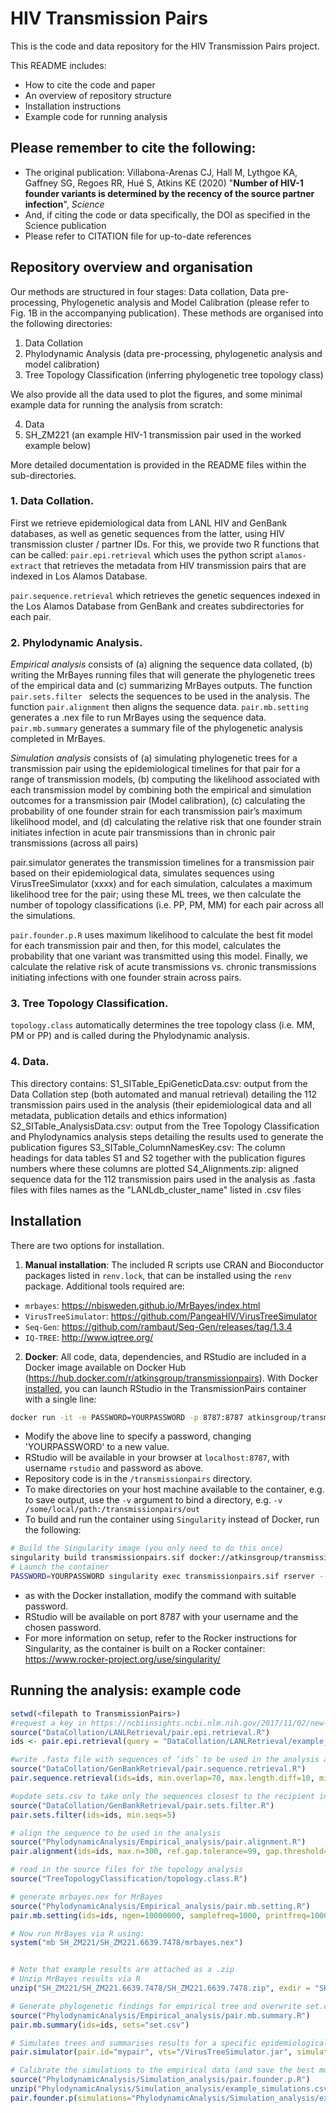 # HIV Transmission Pairs

This is the code and data repository for the HIV Transmission Pairs project.

This README includes:
- How to cite the code and paper
- An overview of repository structure
- Installation instructions
- Example code for running analysis


## Please remember to cite the following:
- The original publication: Villabona-Arenas CJ, Hall M, Lythgoe KA, Gaffney SG, Regoes RR, Hué S, Atkins KE (2020) "**Number of HIV-1 founder variants is determined by the recency of the source partner infection**", *Science*
- And, if citing the code or data specifically, the DOI as specified in the Science publication
- Please refer to CITATION file for up-to-date references

## Repository overview and organisation
Our methods are structured in four stages: Data collation, Data pre-processing, Phylogenetic analysis and Model Calibration (please refer to Fig. 1B in the accompanying publication). These methods are organised into the following directories:
1. Data Collation
2. Phylodynamic Analysis (data pre-processing, phylogenetic analysis and model calibration)
3. Tree Topology Classification (inferring phylogenetic tree topology class)


We also provide all the data used to plot the figures, and some minimal example data for running the analysis from scratch:

4. Data
5. SH_ZM221 (an example HIV-1 transmission pair used in the worked example below)

More detailed documentation is provided in the README files within the sub-directories. 


### 1. Data Collation.
First we retrieve epidemiological data from LANL HIV and GenBank databases, as well as genetic sequences from the latter, using HIV transmission cluster / partner IDs. For this, we provide two R functions that can be called:
`pair.epi.retrieval` which uses the python script `alamos-extract` that retrieves the metadata from HIV transmission pairs that are indexed in Los Alamos Database. 

`pair.sequence.retrieval` which retrieves the genetic sequences indexed in the Los Alamos Database from GenBank and creates subdirectories for each pair.

 
### 2. Phylodynamic Analysis.
*Empirical analysis* consists of (a) aligning the sequence data collated, (b) writing the  MrBayes running files that will generate the phylogenetic trees of the empirical data and (c) summarizing MrBayes outputs.
The function `pair.sets.filter ` selects the sequences to be used in the analysis. The function `pair.alignment` then aligns the sequence data.
`pair.mb.setting` generates a .nex file to run MrBayes using the sequence data.
`pair.mb.summary` generates a summary file of the phylogenetic analysis completed in MrBayes. 
 
*Simulation analysis* consists of (a) simulating phylogenetic trees for a transmission pair using the epidemiological timelines for that pair for a range of transmission models, (b) computing the likelihood associated with each transmission model by combining both the empirical and simulation outcomes for a transmission pair (Model calibration), (c) calculating the probability of one founder strain for each transmission pair’s maximum likelihood model, and (d) calculating the relative risk that one founder strain initiates infection in acute pair transmissions than in chronic pair transmissions (across all pairs)
 
pair.simulator generates the transmission timelines for a transmission pair based on their epidemiological data, simulates sequences using VirusTreeSimulator (xxxx) and for each simulation, calculates a maximum likelihood tree for the pair; using these ML trees, we then calculate the number of topology classifications (i.e. PP, PM, MM) for each pair across all the simulations.  
 
`pair.founder.p.R` uses maximum likelihood to calculate the best fit model for each transmission pair and then, for this model, calculates the probability that one variant was transmitted using this model. Finally, we calculate the relative risk of acute transmissions vs. chronic transmissions initiating infections with one founder strain across pairs.
 
 
### 3. Tree Topology Classification.
`topology.class` automatically determines the tree topology class (i.e. MM, PM or PP) and is called during the Phylodynamic analysis. 


### 4. Data.
This directory contains:
S1_SITable_EpiGeneticData.csv: output from the Data Collation step (both automated and manual retrieval) detailing the 112 transmission pairs used in the analysis (their epidemiological data and all metadata, publication details and ethics information)
S2_SITable_AnalysisData.csv: output from the Tree Topology Classification and Phylodynamics analysis steps detailing the results used to generate the publication figures
S3_SITable_ColumnNamesKey.csv: The column headings for data tables S1 and S2 together with the publication figures numbers where these columns are plotted
S4_Alignments.zip: aligned sequence data for the 112 transmission pairs used in the analysis as .fasta files with files names as the "LANLdb_cluster_name" listed in .csv files


## Installation

There are two options for installation.

1. **Manual installation**: The included R scripts use CRAN and Bioconductor packages listed in `renv.lock`, that can be installed using the `renv` package. Additional tools required are:
- `mrbayes`: https://nbisweden.github.io/MrBayes/index.html
- `VirusTreeSimulator`: https://github.com/PangeaHIV/VirusTreeSimulator
- `Seq-Gen`: https://github.com/rambaut/Seq-Gen/releases/tag/1.3.4
- `IQ-TREE`: http://www.iqtree.org/

2. **Docker**: All code, data, dependencies, and RStudio are included in a Docker image available on Docker Hub (https://hub.docker.com/r/atkinsgroup/transmissionpairs). With Docker [installed](https://docs.docker.com/get-docker/), you can launch RStudio in the TransmissionPairs container with a single line:
```bash
docker run -it -e PASSWORD=YOURPASSWORD -p 8787:8787 atkinsgroup/transmissionpairs
```
- Modify the above line to specify a password, changing 'YOURPASSWORD' to a new value.
- RStudio will be available in your browser at `localhost:8787`, with username `rstudio` and password as above.
- Repository code is in the `/transmissionpairs` directory.
- To make directories on your host machine available to the container, e.g. to save output, use the `-v` argument to bind a directory, e.g. `-v /some/local/path:/transmissionpairs/out`
- To build and run the container using `Singularity` instead of Docker, run the following:
```bash
# Build the Singularity image (you only need to do this once)
singularity build transmissionpairs.sif docker://atkinsgroup/transmissionpairs
# Launch the container
PASSWORD=YOURPASSWORD singularity exec transmissionpairs.sif rserver --auth-none=0  --auth-pam-helper-path=pam-helper
```
  - as with the Docker installation, modify the command with suitable password.
  - RStudio will be available on port 8787 with your username and the chosen password.
  - For more information on setup, refer to the Rocker instructions for Singularity, as the container is built on a Rocker container: https://www.rocker-project.org/use/singularity/


## Running the analysis: example code
 
```R
setwd(<filepath to TransmissionPairs>)
#request a key in https://ncbiinsights.ncbi.nlm.nih.gov/2017/11/02/new-api-keys-for-the-e-utilities/, query.txt example is specified 
source("DataCollation/LANLRetrieval/pair.epi.retrieval.R")
ids <- pair.epi.retrieval(query = "DataCollation/LANLRetrieval/example_query.csv", key = "myAPIkeyNumber")

#write .fasta file with sequences of ‘ids’ to be used in the analysis as sets.csv
source("DataCollation/GenBankRetrieval/pair.sequence.retrieval.R")
pair.sequence.retrieval(ids=ids, min.overlap=70, max.length.diff=10, min.seqs=5)

#update sets.csv to take only the sequences closest to the recipient infection time
source("DataCollation/GenBankRetrieval/pair.sets.filter.R")
pair.sets.filter(ids=ids, min.seqs=5)

# align the sequence to be used in the analysis
source("PhylodynamicAnalysis/Empirical_analysis/pair.alignment.R")
pair.alignment(ids=ids, max.n=300, ref.gap.tolerance=99, gap.threshold=1, sets="set.csv")

# read in the source files for the topology analysis
source("TreeTopologyClassification/topology.class.R")

# generate mrbayes.nex for MrBayes
source("PhylodynamicAnalysis/Empirical_analysis/pair.mb.setting.R")
pair.mb.setting(ids=ids, ngen=10000000, samplefreq=1000, printfreq=100000, diagnfreq=1000000, burninfrac=0.5, sets="set.csv")

# Now run MrBayes via R using:
system("mb SH_ZM221/SH_ZM221.6639.7478/mrbayes.nex")


# Note that example results are attached as a .zip 
# Unzip MrBayes results via R
unzip("SH_ZM221/SH_ZM221.6639.7478/SH_ZM221.6639.7478.zip", exdir = "SH_ZM221/SH_ZM221.6639.7478/")

# Generate phylogenetic findings for empirical tree and overwrite set.csv with results
source("PhylodynamicAnalysis/Empirical_analysis/pair.mb.summary.R")
pair.mb.summary(ids=ids, sets="set.csv")

# Simulates trees and summarises results for a specific epidemiological timeline
pair.simulator(pair.id="mypair", vts="/VirusTreeSimulator.jar", simulation=1, transmission=30, sampling.source=30, sampling.rec=30, index=1095, n.source=5, n.rec=5, vt.source=1, vt.rec=1, tau=1.8, Ne0=1, K=300, t50=-2, evo.r=0.01148, gene.ref=c(6758, 7757), subs.model="GTR", subs.param=c(0.48,4,0.18,0.41,0.17,0.20,0.22,3.01,5.59,1.21,1.39,8.25,1.0)S, acute=c(13:90), recent=c(91:180), chronic=c(181:7300))

# Calibrate the simulations to the empirical data (and save the best model to a file. Uses results from all the pairs, example simulation files are provided
source("PhylodynamicAnalysis/Simulation_analysis/pair.founder.p.R")
unzip("PhylodynamicAnalysis/Simulation_analysis/example_simulations.csv.zip", exdir="PhylodynamicAnalysis/Simulation_analysis/")
pair.founder.p(simulations="PhylodynamicAnalysis/Simulation_analysis/example_simulations.csv", empirical="PhylodynamicAnalysis/Empirical_analysis/example_empirical.csv")
```
